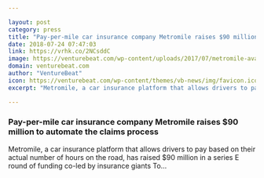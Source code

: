 ```yaml
---

layout: post
category: press
title: "Pay-per-mile car insurance company Metromile raises $90 million to automate the claims process"
date: 2018-07-24 07:47:03
link: https://vrhk.co/2NCsddC
image: https://venturebeat.com/wp-content/uploads/2017/07/metromile-ava-system_desktop-mobiles.jpg?fit=1596%2C981&strip=all
domain: venturebeat.com
author: "VentureBeat"
icon: https://venturebeat.com/wp-content/themes/vb-news/img/favicon.ico
excerpt: "Metromile, a car insurance platform that allows drivers to pay based on their actual number of hours on the road, has raised $90 million in a series E round of funding co-led by insurance giants To…"

---
```


### Pay-per-mile car insurance company Metromile raises $90 million to automate the claims process

Metromile, a car insurance platform that allows drivers to pay based on their actual number of hours on the road, has raised $90 million in a series E round of funding co-led by insurance giants To…